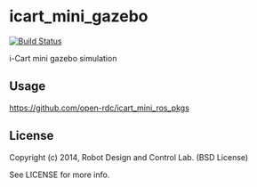 icart_mini_gazebo
=============

[![Build Status](https://travis-ci.org/open-rdc/icart_mini_gazebo.svg?branch=indigo-devel)](https://travis-ci.org/open-rdc/icart_mini_gazebo)

i-Cart mini gazebo simulation

## Usage

https://github.com/open-rdc/icart_mini_ros_pkgs

## License

Copyright (c) 2014, Robot Design and Control Lab. (BSD License)

See LICENSE for more info.
